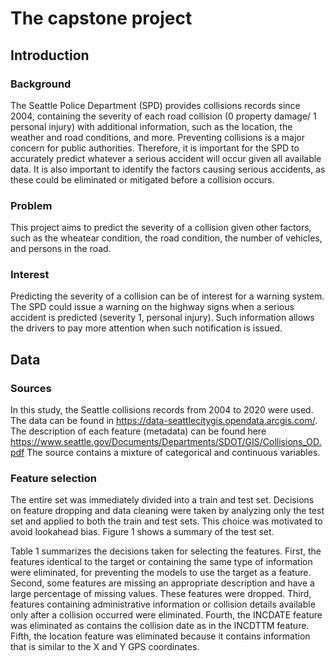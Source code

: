 # The capstone project

## Introduction 
### Background
The Seattle Police Department (SPD) provides collisions records since 2004, containing the severity of each road collision (0 property damage/ 1 personal injury) with additional information, such as the location, the weather and road conditions, and more. 
Preventing collisions is a major concern for public authorities. Therefore, it is important for the SPD to accurately predict whatever a serious accident will occur given all available data. It is also important to identify the factors causing serious accidents, as these could be eliminated or mitigated before a collision occurs.

### Problem
This project aims to predict the severity of a collision given other factors, such as the wheatear condition, the road condition, the number of vehicles, and persons in the road.

### Interest
Predicting the severity of a collision can be of interest for a warning system. The SPD could issue a warning on the highway signs when a serious accident is predicted (severity 1, personal injury). Such information allows the drivers to pay more attention when such notification is issued. 

## Data
### Sources
In this study, the Seattle collisions records from 2004 to 2020 were used. The data can be found in https://data-seattlecitygis.opendata.arcgis.com/. The description of each feature (metadata) can be found here https://www.seattle.gov/Documents/Departments/SDOT/GIS/Collisions_OD.pdf
The source contains a mixture of categorical and continuous variables.

### Feature selection

The entire set was immediately divided into a train and test set. Decisions on feature dropping and data cleaning were taken by analyzing only the test set and applied to both the train and test sets. This choice was motivated to avoid lookahead bias. Figure 1 shows a summary of the test set.

Table 1 summarizes the decisions taken for selecting the features.
First, the features identical to the target or containing the same type of information were eliminated, for preventing the models to use the target as a feature.
Second, some features are missing an appropriate description and have a large percentage of missing values. These features were dropped.
Third, features containing administrative information or collision details available only after a collision occurred were eliminated. 
Fourth, the INCDATE feature was eliminated as contains the collision date as in the INCDTTM feature. 
Fifth, the location feature was eliminated because it contains information that is similar to the X and Y GPS coordinates.